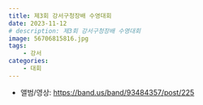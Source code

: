 ```yaml
---
title: 제3회 강서구청장배 수영대회
date: 2023-11-12
# description: 제3회 강서구청장배 수영대회
image: 56706815816.jpg
tags:
    - 강서
categories:
    - 대회
---
```


- 앨범/영상: https://band.us/band/93484357/post/225